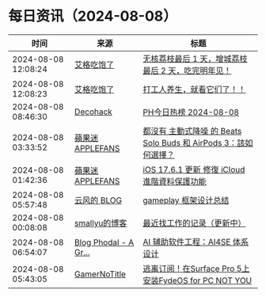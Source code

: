 ﻿# 每日资讯（2024-08-08）

|时间|来源|标题|
|---|---|---|
|2024-08-08 12:08:24|[艾格吃饱了](https://feedpress.me/wx-aigechibaole)|[无核荔枝最后 1 天，增城荔枝最后 2 天，吃完明年见！](http://mp.weixin.qq.com/s?__biz=MjM5NTYxODQyMA%3D%3D&mid=2653457270&idx=2&sn=a74b8b9aeba075be6dd39f5fe5b8cf31)|
|2024-08-08 12:08:23|[艾格吃饱了](https://feedpress.me/wx-aigechibaole)|[打工人养生，就看它们了！！](http://mp.weixin.qq.com/s?__biz=MjM5NTYxODQyMA%3D%3D&mid=2653457270&idx=1&sn=1d2c7a57b503207d03684f351619cb2f)|
|2024-08-08 08:46:30|[Decohack](https://www.decohack.com/feed)|[PH今日热榜 2024-08-08](https://decohack.com/producthunt-daily-24-08-08/)|
|2024-08-08 03:33:52|[蘋果迷 APPLEFANS](https://applefans.today/feed/)|[都沒有 主動式降噪 的 Beats Solo Buds 和 AirPods 3：該如何選擇？](https://applefans.today/2024-08-how-to-choice-beats-solo-buds-vs-airpods-3/)|
|2024-08-08 01:42:36|[蘋果迷 APPLEFANS](https://applefans.today/feed/)|[iOS 17.6.1 更新 修復 iCloud 進階資料保護功能](https://applefans.today/ios-17-6-1/)|
|2024-08-08 05:57:48|[云风的 BLOG](http://blog.codingnow.com/atom.xml)|[gameplay 框架设计总结](https://blog.codingnow.com/2024/08/gameplay_framework.html)|
|2024-08-08 00:08:08|[smallyu的博客](https://smallyu.net/atom.xml)|[最近找工作的记录（更新中）](https://smallyu.net/2024/08/08/%E6%9C%80%E8%BF%91%E6%89%BE%E5%B7%A5%E4%BD%9C%E7%9A%84%E8%AE%B0%E5%BD%95/)|
|2024-08-08 06:54:07|[Blog Phodal - A Gr...](https://www.phodal.com/blog/feeds/rss/)|[AI 辅助软件工程：AI4SE 体系设计](http://www.phodal.com/blog/design-ai4se/)|
|2024-08-08 05:43:05|[GamerNoTitle](https://bili33.top/atom.xml)|[逃离订阅！在Surface Pro 5上安装FydeOS for PC NOT YOU ](https://bili33.top/posts/FydeOS-for-PC-on-Surface/)|
